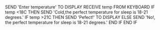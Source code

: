SEND 'Enter temperature' TO DISPLAY
RECEIVE temp FROM KEYBOARD
IF temp <18C THEN
  SEND 'Cold,the perfect temperature for sleep is 18-21 degrees.'
  IF temp >21C THEN
    SEND 'Pefect!' TO DISPLAY
    ELSE
      SEND 'No!, the perfect temperature for sleep is 18-21 degrees.'
   END IF
END IF
